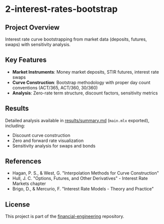 # 2-interest-rates-bootstrap

## Project Overview

Interest rate curve bootstrapping from market data (deposits, futures, swaps) with sensitivity analysis.

## Key Features

- **Market Instruments**: Money market deposits, STIR futures, interest rate swaps
- **Curve Construction**: Bootstrap methodology with proper day count conventions (ACT/365, ACT/360, 30/360)
- **Analysis**: Zero-rate term structure, discount factors, sensitivity metrics

## Results

Detailed analysis available in [results/summary.md](results/summary.md) (`main.mlx` exported), including:

- Discount curve construction
- Zero and forward rate visualization
- Sensitivity analysis for swaps and bonds

## References

- Hagan, P. S., & West, G. "Interpolation Methods for Curve Construction"
- Hull, J. C. "Options, Futures, and Other Derivatives" - Interest Rate Markets chapter
- Brigo, D., & Mercurio, F. "Interest Rate Models - Theory and Practice"

## License

This project is part of the [financial-engineering](../..) repository.
